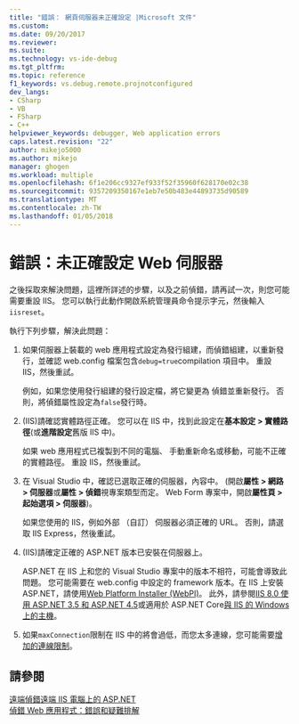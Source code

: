 ```yaml
---
title: "錯誤： 網頁伺服器未正確設定 |Microsoft 文件"
ms.custom: 
ms.date: 09/20/2017
ms.reviewer: 
ms.suite: 
ms.technology: vs-ide-debug
ms.tgt_pltfrm: 
ms.topic: reference
f1_keywords: vs.debug.remote.projnotconfigured
dev_langs:
- CSharp
- VB
- FSharp
- C++
helpviewer_keywords: debugger, Web application errors
caps.latest.revision: "22"
author: mikejo5000
ms.author: mikejo
manager: ghogen
ms.workload: multiple
ms.openlocfilehash: 6f1e206cc9327ef933f52f35960f628170e02c38
ms.sourcegitcommit: 9357209350167e1eb7e50b483e44893735d90589
ms.translationtype: MT
ms.contentlocale: zh-TW
ms.lasthandoff: 01/05/2018
---
```

# <a name="error-the-web-server-is-not-configured-correctly"></a>錯誤：未正確設定 Web 伺服器

之後採取來解決問題，這裡所詳述的步驟，以及之前偵錯，請再試一次，則您可能需要重設 IIS。 您可以執行此動作開啟系統管理員命令提示字元，然後輸入`iisreset`。

執行下列步驟，解決此問題：

1. 如果伺服器上裝載的 web 應用程式設定為發行組建，而偵錯組建，以重新發行，並確認 web.config 檔案包含`debug=true`compilation 項目中。 重設 IIS，然後重試。

    例如，如果您使用發行組建的發行設定檔，將它變更為 偵錯並重新發行。 否則，將偵錯屬性設定為`false`發行時。

2. (IIS)請確認實體路徑正確。 您可以在 IIS 中，找到此設定在**基本設定 > 實體路徑**(或**進階設定**舊版 IIS 中)。

    如果 web 應用程式已複製到不同的電腦、 手動重新命名或移動，可能不正確的實體路徑。 重設 IIS，然後重試。

3. 在 Visual Studio 中，確認已選取正確的伺服器，內容中。 (開啟**屬性 > 網路 > 伺服器**或**屬性 > 偵錯**視專案類型而定。 Web Form 專案中，開啟**屬性頁 > 起始選項 > 伺服器**)。

    如果您使用的 IIS，例如外部 （自訂） 伺服器必須正確的 URL。 否則，請選取 IIS Express，然後重試。

4. (IIS)請確定正確的 ASP.NET 版本已安裝在伺服器上。

    ASP.NET 在 IIS 上和您的 Visual Studio 專案中的版本不相符，可能會導致此問題。 您可能需要在 web.config 中設定的 framework 版本。在 IIS 上安裝 ASP.NET，請使用[Web Platform Installer (WebPI)](https://www.microsoft.com/web/downloads/platform.aspx)。 此外，請參閱[IIS 8.0 使用 ASP.NET 3.5 和 ASP.NET 4.5](/iis/get-started/whats-new-in-iis-8/iis-80-using-aspnet-35-and-aspnet-45)或適用於 ASP.NET Core[與 IIS 的 Windows 上的主機](https://docs.asp.net/en/latest/publishing/iis.html)。
  
4. 如果`maxConnection`限制在 IIS 中的將會過低，而您太多連線，您可能需要[增加的連線限制](/iis/configuration/system.applicationhost/sites/sitedefaults/limits)。
  
## <a name="see-also"></a>請參閱  
 [遠端偵錯遠端 IIS 電腦上的 ASP.NET](../debugger/remote-debugging-aspnet-on-a-remote-iis-7-5-computer.md)   
 [偵錯 Web 應用程式：錯誤和疑難排解](../debugger/debugging-web-applications-errors-and-troubleshooting.md)
